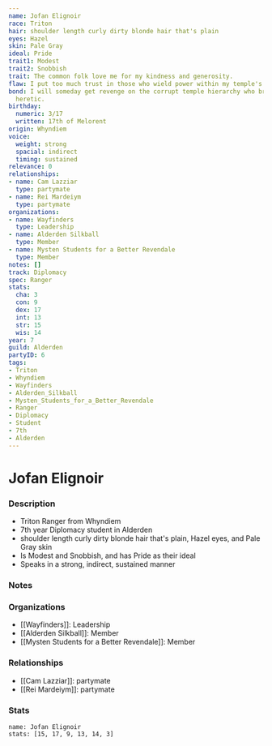 ```yaml
---
name: Jofan Elignoir
race: Triton
hair: shoulder length curly dirty blonde hair that's plain
eyes: Hazel
skin: Pale Gray
ideal: Pride
trait1: Modest
trait2: Snobbish
trait: The common folk love me for my kindness and generosity.
flaw: I put too much trust in those who wield power within my temple's hierarchy.
bond: I will someday get revenge on the corrupt temple hierarchy who branded me a
  heretic.
birthday:
  numeric: 3/17
  written: 17th of Melorent
origin: Whyndiem
voice:
  weight: strong
  spacial: indirect
  timing: sustained
relevance: 0
relationships:
- name: Cam Lazziar
  type: partymate
- name: Rei Mardeiym
  type: partymate
organizations:
- name: Wayfinders
  type: Leadership
- name: Alderden Silkball
  type: Member
- name: Mysten Students for a Better Revendale
  type: Member
notes: []
track: Diplomacy
spec: Ranger
stats:
  cha: 3
  con: 9
  dex: 17
  int: 13
  str: 15
  wis: 14
year: 7
guild: Alderden
partyID: 6
tags:
- Triton
- Whyndiem
- Wayfinders
- Alderden_Silkball
- Mysten_Students_for_a_Better_Revendale
- Ranger
- Diplomacy
- Student
- 7th
- Alderden
---
```

# Jofan Elignoir
### Description
- Triton Ranger from Whyndiem
- 7th year Diplomacy student in Alderden
- shoulder length curly dirty blonde hair that's plain, Hazel eyes, and Pale Gray skin
- Is Modest and Snobbish, and has Pride as their ideal
- Speaks in a strong, indirect, sustained manner

### Notes

### Organizations
- [[Wayfinders]]: Leadership
- [[Alderden Silkball]]: Member
- [[Mysten Students for a Better Revendale]]: Member

### Relationships
- [[Cam Lazziar]]: partymate
- [[Rei Mardeiym]]: partymate

### Stats
```statblock
name: Jofan Elignoir
stats: [15, 17, 9, 13, 14, 3]
```